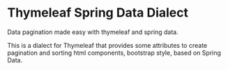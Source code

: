 # Thymeleaf Spring Data Dialect
Data pagination made easy with thymeleaf and spring data.

This is a dialect for Thymeleaf that provides some attributes to create pagination and sorting html components, bootstrap style, based on Spring Data.

